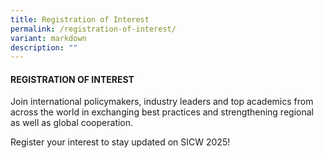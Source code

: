 ```yaml
---
title: Registration of Interest
permalink: /registration-of-interest/
variant: markdown
description: ""
---
```

#### **REGISTRATION OF INTEREST**

Join international policymakers, industry leaders and top academics from across the world in exchanging best practices and strengthening regional as well as global cooperation. 

Register your interest to stay updated on SICW 2025! 



